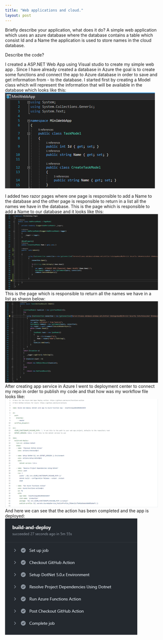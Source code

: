 ```yaml
---
title: "Web applications and cloud."
layout: post
---
```


Briefly describe your application, what does it do?
A simple web application which uses an azure database where the database contains a table which consist  Id and a Name the application is used to store names in the cloud database.

Describe the code?

I created a ASP.NET Web App using Visual studio to create my simple web app .
Since I have already created a database in Azure the goal is to create some functions  and  connect the app to Azure database in order to save and get information from - to the database.
I started first by creating a Model class which will represent the information that will be available in the database which looks like this:
![Models](https://github.com/ItsAnass/ItsAnass.github.io/blob/main/assets/Images/W/Models%202021-09-24%20103615.png?raw=true)

I added two razor pages where one page is responsible to add a Name to the database and the other page is responsible to return in a list all the names we have in the database.
This is the page which is responsible to add a Name to our database and it looks like this:
![AddName](https://github.com/ItsAnass/ItsAnass.github.io/blob/main/assets/Images/W/OnPost%202021-09-24%20133800.png?raw=true)
This is the page which is responsible to return all the names we have in a list as shwon below:
![AddName](https://github.com/ItsAnass/ItsAnass.github.io/blob/main/assets/Images/W/ReturnFromDb%202021-09-24%20103953.png?raw=true)
After creating app service in Azure I went to deployment center to connect my repo in order to publish my code and that how was my workflow file looks like:
![WorkFlow](https://github.com/ItsAnass/ItsAnass.github.io/blob/main/assets/Images/W/yml%202021-09-24%20132724.png?raw=true)
And here we can see that the action has been completed and the app is deployed:
![ActionWorkFlow](https://github.com/ItsAnass/ItsAnass.github.io/blob/main/assets/Images/W/Build%20and%20deploy%202021-09-24%20133050.png?raw=true)









